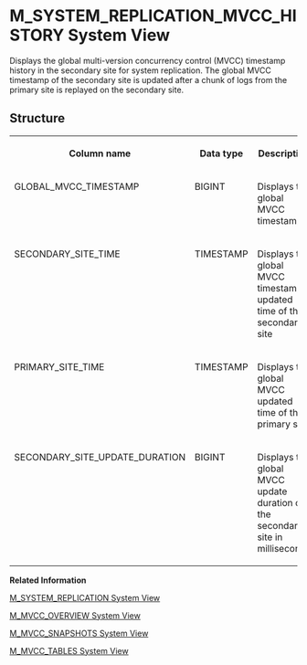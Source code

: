 <!-- loio73bc68f943ee466c9cb4dad1bed61c79 -->

# M\_SYSTEM\_REPLICATION\_MVCC\_HISTORY System View

Displays the global multi-version concurrency control \(MVCC\) timestamp history in the secondary site for system replication. The global MVCC timestamp of the secondary site is updated after a chunk of logs from the primary site is replayed on the secondary site.



## Structure


<table>
<tr>
<th valign="top">

Column name



</th>
<th valign="top">

Data type



</th>
<th valign="top">

Description



</th>
</tr>
<tr>
<td valign="top">

GLOBAL\_MVCC\_TIMESTAMP



</td>
<td valign="top">

BIGINT



</td>
<td valign="top">

Displays the global MVCC timestamp



</td>
</tr>
<tr>
<td valign="top">

SECONDARY\_SITE\_TIME



</td>
<td valign="top">

TIMESTAMP



</td>
<td valign="top">

Displays the global MVCC timestamp updated time of the secondary site



</td>
</tr>
<tr>
<td valign="top">

PRIMARY\_SITE\_TIME



</td>
<td valign="top">

TIMESTAMP



</td>
<td valign="top">

Displays the global MVCC updated time of the primary site



</td>
</tr>
<tr>
<td valign="top">

SECONDARY\_SITE\_UPDATE\_DURATION



</td>
<td valign="top">

BIGINT



</td>
<td valign="top">

Displays the global MVCC update duration of the secondary site in milliseconds



</td>
</tr>
</table>

**Related Information**  


[M\_SYSTEM\_REPLICATION System View](m-system-replication-system-view-4b263e6.md "Monitors system replication information.")

[M\_MVCC\_OVERVIEW System View](m-mvcc-overview-system-view-f405b73.md "Provides an overview of the row-store Multiversion Concurrency Control (MVCC) manager.")

[M\_MVCC\_SNAPSHOTS System View](m-mvcc-snapshots-system-view-b41f6b2.md "Provides detailed snapshot information of the Multiversion Concurrency Control (MVCC) manager.")

[M\_MVCC\_TABLES System View](m-mvcc-tables-system-view-20b5e31.md "Provides statistics for the row-store Multiversion Concurrency Control (MVCC) manager.")

